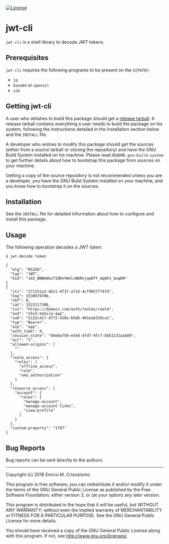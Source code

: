 [![License](https://img.shields.io/badge/license-GPL--3.0-blue.svg?style=flat)](https://github.com/emcrisostomo/jwt-cli/blob/master/LICENSE)

jwt-cli
=======

`jwt-cli` is a shell library to decode JWT tokens.

Prerequisites
-------------

`jwt-cli` requires the following programs to be present on the `${PATH}`:

  * `jq`
  * `base64` or `openssl`
  * `zsh`

Getting jwt-cli
---------------

A user who whishes to build this package should get a [release
tarball][release].  A release tarball contains everything a user needs to build
the package on his system, following the instructions detailed in the
Installation section below and the `INSTALL` file.

A developer who wishes to modify this package should get the sources (either
from a source tarball or cloning the repository) and have the GNU Build System
installed on his machine.  Please read `README.gnu-build-system` to get further
details about how to bootstrap this package from sources on your machine.

Getting a copy of the source repository is not recommended unless you are a
developer, you have the GNU Build System installed on your machine, and you know
how to bootstrap it on the sources.

[release]: https://github.com/emcrisostomo/jwt-cli/releases

Installation
------------

See the `INSTALL` file for detailed information about how to configure and
install this package.

Usage
-----

The following operation decodes a JWT token:

    $ jwt-decode token

    {
      "alg": "RS256",
      "typ": "JWT",
      "kid": "sbS_BWBm0GzfIQRnYWolcWDRnjqwDTY_Aq6Fn_boqKM"
    }
    {
      "jti": "271151a3-db11-4f37-a724-4cf9957774f4",
      "exp": 1530979706,
      "nbf": 0,
      "iat": 1523117306,
      "iss": "https://domain.com/auth/realms/realm",
      "aud": "nhs3-mobile-app",
      "sub": "5132c417-d772-420e-b5db-401ea633dca1",
      "typ": "Bearer",
      "azp": "app",
      "auth_time": 0,
      "session_state": "84e6a759-e54d-4fd7-9fcf-bb51131aab89",
      "acr": "1",
      "allowed-origins": [
        ""
      ],
      "realm_access": {
        "roles": [
          "offline_access",
          "role",
          "uma_authorization"
        ]
      },
      "resource_access": {
        "account": {
          "roles": [
            "manage-account",
            "manage-account-links",
            "view-profile"
          ]
        }
      },
      "custom-property": "1797"
    }

Bug Reports
-----------

Bug reports can be sent directly to the authors.

-----

Copyright (c) 2018 Enrico M. Crisostomo

This program is free software; you can redistribute it and/or modify it under
the terms of the GNU General Public License as published by the Free Software
Foundation; either version 3, or (at your option) any later version.

This program is distributed in the hope that it will be useful, but WITHOUT ANY
WARRANTY; without even the implied warranty of MERCHANTABILITY or FITNESS FOR A
PARTICULAR PURPOSE.  See the GNU General Public License for more details.

You should have received a copy of the GNU General Public License along with
this program.  If not, see <http://www.gnu.org/licenses/>.
